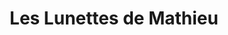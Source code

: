 ---
title: "Les Lunettes de Mathieu"
url: /le-mesnil-esnard/les-lunettes-de-mathieu/
shop: Optiker
---